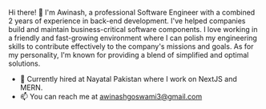 
Hi there! 👋 I'm Awinash, a professional Software Engineer with a combined 2 years of experience in back-end development. I've helped companies build and maintain business-critical software components. I love working in a friendly and fast-growing environment where I can polish my engineering skills to contribute effectively to the company's missions and goals. As for my personality, I'm known for providing a blend of simplified and optimal solutions.

- 💞️ Currently hired at Nayatal Pakistan where I work on NextJS and MERN. 
- 📫 You can reach me at awinashgoswami3@gmail.com

<!---
AwinashGoswami/AwinashGoswami is a ✨ special ✨ repository because its `README.md` (this file) appears on your GitHub profile.
You can click the Preview link to take a look at your changes.
--->
